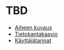 # TBD

* [Aiheen kuvaus](/dokumentaatio/kuvaus.md)
* [Tietokantakaavio](/dokumentaatio/tietokanta.png)
* [Käyttäjätarinat](/dokumentaatio/käyttäjätarinat.md)
